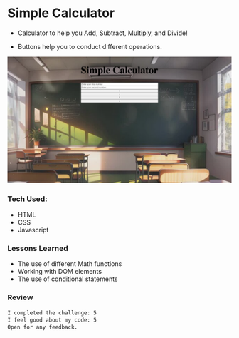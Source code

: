 # Simple Calculator
- Calculator to help you Add, Subtract, Multiply, and Divide!

- Buttons help you to conduct different operations.

![](images/project-screenshot.png)

### Tech Used:

- HTML
- CSS
- Javascript

### Lessons Learned

- The use of different Math functions
- Working with DOM elements
- The use of conditional statements

### Review
```
I completed the challenge: 5
I feel good about my code: 5
Open for any feedback.
```